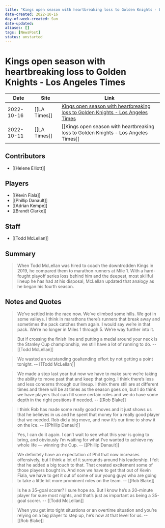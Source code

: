 ```yaml
---
title: "Kings open season with heartbreaking loss to Golden Knights - Los Angeles Times"
date-created: 2022-10-16
day-of-week-created: Sun
date-updated: 
aliases: []
tags: [NewsPost]
status: unstarted
---
```


# Kings open season with heartbreaking loss to Golden Knights - Los Angeles Times

| Date       | Site         | Link                                                                                                                                                                                     |
| ---------- | ------------ | ---------------------------------------------------------------------------------------------------------------------------------------------------------------------------------------- |
| 2022-10-16 | [[LA Times]] | [Kings open season with heartbreaking loss to Golden Knights - Los Angeles Times](https://www.latimes.com/sports/hockey/story/2022-10-11/kings-season-opener-golden-knights-stanley-cup) |
| 2022-10-11 | [[LA Times]] | [[Kings open season with heartbreaking loss to Golden Knights - Los Angeles Times]]                                                                                                      |

## Contributors
- [[Helene Elliott]]


## Players
- [[Kevin Fiala]]
- [[Phillip Danault]]
- [[Adrian Kempe]]
- [[Brandt Clarke]]


## Staff
- [[Todd McLellan]]


## Summary
> When Todd McLellan was hired to coach the downtrodden Kings in 2019, he compared them to marathon runners at Mile 1. With a hard-fought playoff series loss behind him and the deepest, most skillful lineup he has had at his disposal, McLellan updated that analogy as he began his fourth season.


## Notes and Quotes
> We’ve settled into the race now. We’ve climbed some hills. We got in some valleys. I think in marathons there’s runners that break away and sometimes the pack catches them again. I would say we’re in that pack. We’re no longer in Miles 1 through 5. We’re way further into it.
> 
> But if crossing the finish line and putting a medal around your neck is the Stanley Cup championship, we still have a lot of running to do. -- [[Todd McLellan]]

> We wasted an outstanding goaltending effort by not getting a point tonight. -- [[Todd McLellan]]

> We made a step last year but now we have to make sure we’re taking the ability to move past that and keep that going. I think there’s less and less concerns through our lineup. I think there still are at different times and there will be at times as the season goes on, but I do think we have players that can fill some certain roles and we do have some depth in the right positions if needed. -- [[Rob Blake]]

> I think Rob has made some really good moves and it just shows us that he believes in us and he spent that money for a really good player that we needed. Rob did a big move, and now it’s our time to show it on the ice. -- [[Phillip Danault]]

> Yes, I can do it again. I can’t wait to see what this year is going to bring, and obviously I’m waiting for what I’ve wanted to achieve my whole life — winning the Cup. -- [[Phillip Danault]]

> We definitely have an expectation of Phil that now increases offensively, but I think a lot of it surrounds around his leadership. I felt that he added a big touch to that. That created excitement some of those players bought in. And now we have to get that out of Kevin Fiala, we have to get it out of some of our young guys who are going to take a little bit more prominent roles on the team. -- [[Rob Blake]]

> Is he a 35-goal scorer? I sure hope so. But I know he’s a 20-minute player for sure most nights, and that’s just as important as being a 35-goal scorer. -- [[Todd McLellan]]

> When you get into tight situations or an overtime situation and you’re relying on a big player to step up, he’s now at that level for us. -- [[Rob Blake]]

